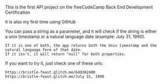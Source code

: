 This is the first API project on the freeCodeCamp Back End Development Certification

It is also my first time using GitHub

You can pass a string as a parameter, and it will check if the string is either a unix timestamp or a natural language date (example: July 31, 1990).

    If it is one of both, the app returns both the Unix timestamp and the natural language form of that date.
    If it isn't, it will return "null" for both properties.

If you want to try it, just check one of these urls:

    https://bristle-feast.glitch.me/649382400
    https://bristle-feast.glitch.me/July 31, 1990
